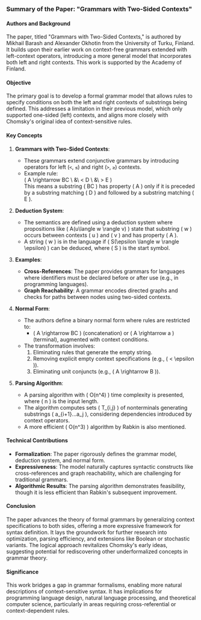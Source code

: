 ### Summary of the Paper: "Grammars with Two-Sided Contexts"

#### **Authors and Background**
The paper, titled "Grammars with Two-Sided Contexts," is authored by Mikhail Barash and Alexander Okhotin from the University of Turku, Finland. It builds upon their earlier work on context-free grammars extended with left-context operators, introducing a more general model that incorporates both left and right contexts. This work is supported by the Academy of Finland.

#### **Objective**
The primary goal is to develop a formal grammar model that allows rules to specify conditions on both the left and right contexts of substrings being defined. This addresses a limitation in their previous model, which only supported one-sided (left) contexts, and aligns more closely with Chomsky's original idea of context-sensitive rules.

#### **Key Concepts**
1. **Grammars with Two-Sided Contexts**:  
   - These grammars extend conjunctive grammars by introducing operators for left (`<`, `≤`) and right (`>`, `≥`) contexts.  
   - Example rule:  
     \( A \rightarrow BC \ \&\ < D \ \&\ > E \)  
     This means a substring \( BC \) has property \( A \) only if it is preceded by a substring matching \( D \) and followed by a substring matching \( E \).

2. **Deduction System**:  
   - The semantics are defined using a deduction system where propositions like \( A(u\langle w \rangle v) \) state that substring \( w \) occurs between contexts \( u \) and \( v \) and has property \( A \).  
   - A string \( w \) is in the language if \( S(\epsilon \langle w \rangle \epsilon) \) can be deduced, where \( S \) is the start symbol.

3. **Examples**:  
   - **Cross-References**: The paper provides grammars for languages where identifiers must be declared before or after use (e.g., in programming languages).  
   - **Graph Reachability**: A grammar encodes directed graphs and checks for paths between nodes using two-sided contexts.

4. **Normal Form**:  
   - The authors define a binary normal form where rules are restricted to:  
     - \( A \rightarrow BC \) (concatenation) or \( A \rightarrow a \) (terminal), augmented with context conditions.  
   - The transformation involves:  
     1. Eliminating rules that generate the empty string.  
     2. Removing explicit empty context specifications (e.g., \( < \epsilon \)).  
     3. Eliminating unit conjuncts (e.g., \( A \rightarrow B \)).

5. **Parsing Algorithm**:  
   - A parsing algorithm with \( O(n^4) \) time complexity is presented, where \( n \) is the input length.  
   - The algorithm computes sets \( T_{i,j} \) of nonterminals generating substrings \( a_{i+1}...a_j \), considering dependencies introduced by context operators.  
   - A more efficient \( O(n^3) \) algorithm by Rabkin is also mentioned.

#### **Technical Contributions**
- **Formalization**: The paper rigorously defines the grammar model, deduction system, and normal form.  
- **Expressiveness**: The model naturally captures syntactic constructs like cross-references and graph reachability, which are challenging for traditional grammars.  
- **Algorithmic Results**: The parsing algorithm demonstrates feasibility, though it is less efficient than Rabkin's subsequent improvement.

#### **Conclusion**
The paper advances the theory of formal grammars by generalizing context specifications to both sides, offering a more expressive framework for syntax definition. It lays the groundwork for further research into optimization, parsing efficiency, and extensions like Boolean or stochastic variants. The logical approach revitalizes Chomsky's early ideas, suggesting potential for rediscovering other underformalized concepts in grammar theory.

#### **Significance**
This work bridges a gap in grammar formalisms, enabling more natural descriptions of context-sensitive syntax. It has implications for programming language design, natural language processing, and theoretical computer science, particularly in areas requiring cross-referential or context-dependent rules.
